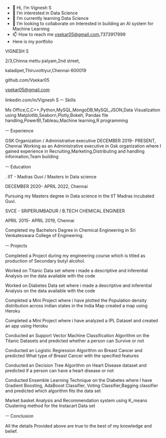 - 👋 Hi, I’m Vignesh S
- 👀 I’m interested in Data Science
- 🌱 I’m currently learning Data Science
- 💞️ I’m looking to collaborate on Interested in building an AI system for Machine Learning
- 📫 How to reach me vsekar05@gmail.com,7373917999
- Here is my portfolio

VIGNESH S

2/3,Chinna mettu palyam,2nd street,

kaladipet,Thiruvottiyur,Chennai-600019

github.com/Vsekar05

vsekar05@gmail.com

linkedin.com/in/Vignesh S
ㅡ
Skills

Ms Office,C,C++,Python,MySQL,MongoDB,MySQL,JSON,Data Visualization using Matplotlib,Seaborn,Plotly,Bokeh, Pandas file handling,PowerBI,Tableau,Machine learning,R programming

ㅡ
Experience


GSK Organization / Administrative executive
DECEMBER 2019- PRESENT,  Chennai
Working as an Administrative executive in Gsk organization where I gained experience in Recruiting,Marketing,Distributing and handling information,Team building


ㅡ
Education                                                                   

.
IIT - Madras Guvi / Masters in Data science

DECEMBER 2020- APRIL 2022, Chennai

Pursuing my Masters degree in Data science in the IIT Madras incubated Guvi.

SVCE - SRIPERUMBADUR / B.TECH CHEMICAL ENGINEER

APRIL 2015- APRIL 2019, Chennai

Completed my Bachelors Degree in Chemical Engineering in Sri Venkateswara College of Engineering.


ㅡ
Projects

Completed a Project during my engineering course which is titled as production of Secondary butyl alcohol.

Worked on Titanic Data set where i made a descriptive and inferential Analysis on the data available with the code

Worked on Diabetes Data set where i made a descriptive and inferential Analysis on the data available with the code

Completed a Mini Project where i have plotted the Population density distribution across indian states in the India Map created a map using Heroku

Completed a Mini Project where i have analyzed a IPL Dataset and created an app using Heroku 

Conducted an Support Vector Machine Classification Algorithm on the Titanic Datasets and predicted whether a person can Survive or not

Conducted an Logistic Regression Algorithm on Breast Cancer and predicted What type of Breast Cancer with the specified features

Conducted an Decision Tree Algorithm on Heart Disease dataset and predicted if a person can have a heart disease or not

Conducted Ensemble Learning Technique on the Diabetes where I have Gradient Boosting, AdaBoost Classifier, Voting Classifier,Bagging classifier and predicted which algorithm fits the data set

Market basket Analysis and Recommendation system using K_means Clustering method for the Instacart Data set



ㅡ
Conclusion 

All the details Provided above are true to the best of my knowledge and belief.


